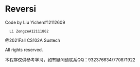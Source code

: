 # Reversi
Code by 
      Liu Yichen#12112609

      Li Zongze#12111802
              
              
   @2021Fall CS102A Sustech
   
   
All rights reserved.


本程序仅供参考学习，如有疑问请联系QQ：932376634/770871922

